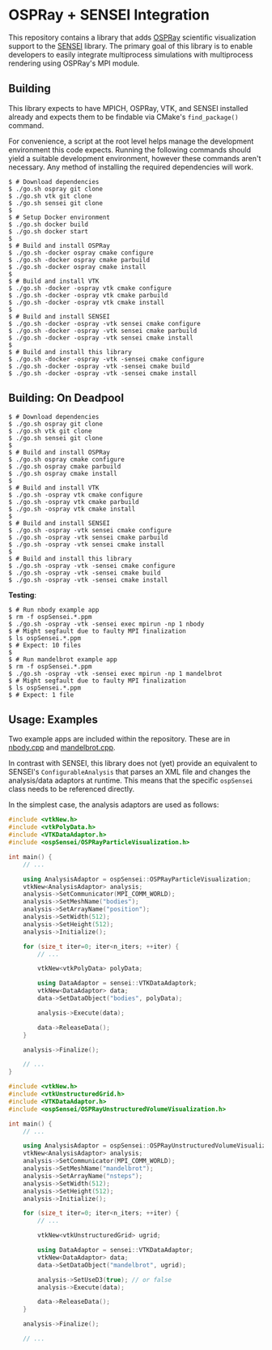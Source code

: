 # OSPRay + SENSEI Integration

This repository contains a library that adds [OSPRay][] scientific visualization
support to the [SENSEI][] library. The primary goal of this library is to enable
developers to easily integrate multiprocess simulations with multiprocess
rendering using OSPRay's MPI module.


## Building

This library expects to have MPICH, OSPRay, VTK, and SENSEI installed already
and expects them to be findable via CMake's `find_package()` command.

For convenience, a script at the root level helps manage the development
environment this code expects. Running the following commands should yield a
suitable development environment, however these commands aren't necessary. Any
method of installing the required dependencies will work.

```console
$ # Download dependencies
$ ./go.sh ospray git clone
$ ./go.sh vtk git clone
$ ./go.sh sensei git clone
$
$ # Setup Docker environment
$ ./go.sh docker build
$ ./go.sh docker start
$
$ # Build and install OSPRay
$ ./go.sh -docker ospray cmake configure
$ ./go.sh -docker ospray cmake parbuild
$ ./go.sh -docker ospray cmake install
$
$ # Build and install VTK
$ ./go.sh -docker -ospray vtk cmake configure
$ ./go.sh -docker -ospray vtk cmake parbuild
$ ./go.sh -docker -ospray vtk cmake install
$
$ # Build and install SENSEI
$ ./go.sh -docker -ospray -vtk sensei cmake configure
$ ./go.sh -docker -ospray -vtk sensei cmake parbuild
$ ./go.sh -docker -ospray -vtk sensei cmake install
$
$ # Build and install this library
$ ./go.sh -docker -ospray -vtk -sensei cmake configure
$ ./go.sh -docker -ospray -vtk -sensei cmake build
$ ./go.sh -docker -ospray -vtk -sensei cmake install
```


## Building: On Deadpool

```console
$ # Download dependencies
$ ./go.sh ospray git clone
$ ./go.sh vtk git clone
$ ./go.sh sensei git clone
$
$ # Build and install OSPRay
$ ./go.sh ospray cmake configure
$ ./go.sh ospray cmake parbuild
$ ./go.sh ospray cmake install
$
$ # Build and install VTK
$ ./go.sh -ospray vtk cmake configure
$ ./go.sh -ospray vtk cmake parbuild
$ ./go.sh -ospray vtk cmake install
$
$ # Build and install SENSEI
$ ./go.sh -ospray -vtk sensei cmake configure
$ ./go.sh -ospray -vtk sensei cmake parbuild
$ ./go.sh -ospray -vtk sensei cmake install
$
$ # Build and install this library
$ ./go.sh -ospray -vtk -sensei cmake configure
$ ./go.sh -ospray -vtk -sensei cmake build
$ ./go.sh -ospray -vtk -sensei cmake install
```

**Testing**:

```console
$ # Run nbody example app
$ rm -f ospSensei.*.ppm
$ ./go.sh -ospray -vtk -sensei exec mpirun -np 1 nbody
$ # Might segfault due to faulty MPI finalization
$ ls ospSensei.*.ppm
$ # Expect: 10 files
$
$ # Run mandelbrot example app
$ rm -f ospSensei.*.ppm
$ ./go.sh -ospray -vtk -sensei exec mpirun -np 1 mandelbrot
$ # Might segfault due to faulty MPI finalization
$ ls ospSensei.*.ppm
$ # Expect: 1 file
```

## Usage: Examples

Two example apps are included within the repository. These are in
[nbody.cpp](app/nbody/nbody.cpp) and
[mandelbrot.cpp](app/mandelbrot/mandelbrot.cpp).

In contrast with SENSEI, this library does not (yet) provide an equivalent to
SENSEI's `ConfigurableAnalysis` that parses an XML file and changes the
analysis/data adaptors at runtime. This means that the specific `ospSensei`
class needs to be referenced directly.

In the simplest case, the analysis adaptors are used as follows:

```c++
#include <vtkNew.h>
#include <vtkPolyData.h>
#include <VTKDataAdaptor.h>
#include <ospSensei/OSPRayParticleVisualization.h>

int main() {
    // ...

    using AnalysisAdaptor = ospSensei::OSPRayParticleVisualization;
    vtkNew<AnalysisAdaptor> analysis;
    analysis->SetCommunicator(MPI_COMM_WORLD);
    analysis->SetMeshName("bodies");
    analysis->SetArrayName("position");
    analysis->SetWidth(512);
    analysis->SetHeight(512);
    analysis->Initialize();

    for (size_t iter=0; iter<n_iters; ++iter) {
        // ...

        vtkNew<vtkPolyData> polyData;

        using DataAdaptor = sensei::VTKDataAdaptork;
        vtkNew<DataAdaptor> data;
        data->SetDataObject("bodies", polyData);

        analysis->Execute(data);

        data->ReleaseData();
    }

    analysis->Finalize();

    // ...
}
```

```c++
#include <vtkNew.h>
#include <vtkUnstructuredGrid.h>
#include <VTKDataAdaptor.h>
#include <ospSensei/OSPRayUnstructuredVolumeVisualization.h>

int main() {
    // ...

    using AnalysisAdaptor = ospSensei::OSPRayUnstructuredVolumeVisualization;
    vtkNew<AnalysisAdaptor> analysis;
    analysis->SetCommunicator(MPI_COMM_WORLD);
    analysis->SetMeshName("mandelbrot");
    analysis->SetArrayName("nsteps");
    analysis->SetWidth(512);
    analysis->SetHeight(512);
    analysis->Initialize();

    for (size_t iter=0; iter<n_iters; ++iter) {
        // ...

        vtkNew<vtkUnstructuredGrid> ugrid;

        using DataAdaptor = sensei::VTKDataAdaptor;
        vtkNew<DataAdaptor> data;
        data->SetDataObject("mandelbrot", ugrid);

        analysis->SetUseD3(true); // or false
        analysis->Execute(data);

        data->ReleaseData();
    }

    analysis->Finalize();

    // ...
```


[SENSEI]: https://github.com/SENSEI-insitu/SENSEI
[OSPRay]: https://github.com/ospray/ospray
